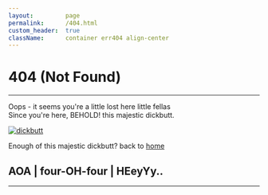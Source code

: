 ```yaml
---
layout:         page
permalink:      /404.html
custom_header:  true
className:      container err404 align-center
---
```

# 404 (Not Found)

---

Oops - it seems you're a little lost here little fellas<br>
Since you're here, BEHOLD! this majestic dickbutt.

[![dickbutt][img]][uri]

Enough of this majestic dickbutt? back to [home](https://gunawan.wijaya.cc/)

## AOA | four-OH-four | HEeyYy..

---
[img]: https://gunawan.wijaya.cc/assets/images/dickbutt.gif
[uri]: https://gunawan.wijaya.cc/assets/sounds/dickbutt.mp3 "Link$ Audio$ Loop Autoplay"
